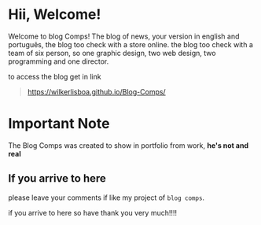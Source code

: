 # Hii, Welcome!
Welcome to blog Comps! The blog of news, your version in english and português, the blog too check with a store online.
the blog too check with a team of six person, so one graphic design, two web design, two programming and one director.

to access the blog get in link 
> https://wilkerlisboa.github.io/Blog-Comps/
# Important Note

The Blog Comps was created to show in portfolio from work, **he's not and real** 

## If you arrive to here
please leave your comments if like my project of `blog comps`.

if you arrive to here so have thank you very much!!!!

